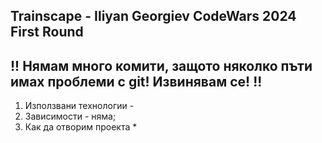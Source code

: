 Trainscape - Iliyan Georgiev
CodeWars 2024 First Round
----------------------------
!! Нямам много комити, защото няколко пъти
имах проблеми с git! Извинявам се! !!
----------------------------
1. Използвани технологии -
2. Зависимости - няма;
3. Как да отворим проекта
   *
